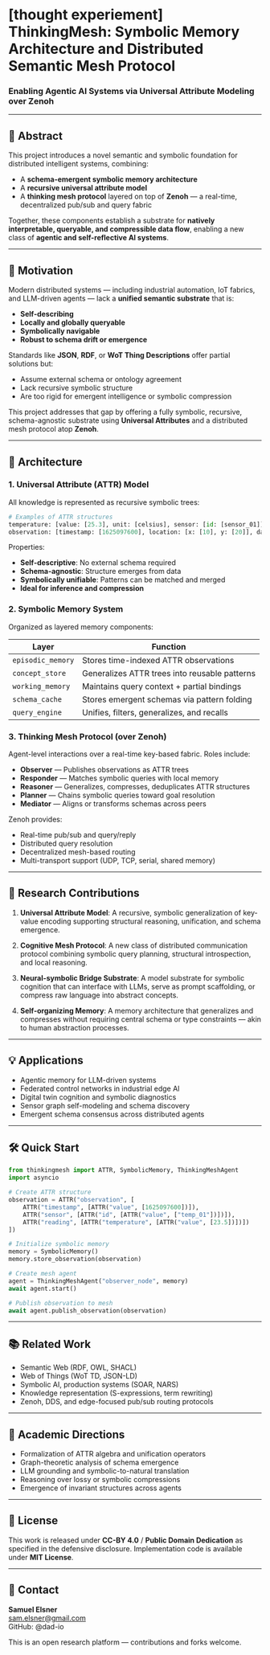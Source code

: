 # [thought experiement] ThinkingMesh: Symbolic Memory Architecture and Distributed Semantic Mesh Protocol  
### Enabling Agentic AI Systems via Universal Attribute Modeling over Zenoh

---

## 🧬 Abstract

This project introduces a novel semantic and symbolic foundation for distributed intelligent systems, combining:

- A **schema-emergent symbolic memory architecture**
- A **recursive universal attribute model**
- A **thinking mesh protocol** layered on top of **Zenoh** — a real-time, decentralized pub/sub and query fabric

Together, these components establish a substrate for **natively interpretable, queryable, and compressible data flow**, enabling a new class of **agentic and self-reflective AI systems**.

---

## 🎯 Motivation

Modern distributed systems — including industrial automation, IoT fabrics, and LLM-driven agents — lack a **unified semantic substrate** that is:
- **Self-describing**
- **Locally and globally queryable**
- **Symbolically navigable**
- **Robust to schema drift or emergence**

Standards like **JSON**, **RDF**, or **WoT Thing Descriptions** offer partial solutions but:
- Assume external schema or ontology agreement
- Lack recursive symbolic structure
- Are too rigid for emergent intelligence or symbolic compression

This project addresses that gap by offering a fully symbolic, recursive, schema-agnostic substrate using **Universal Attributes** and a distributed mesh protocol atop **Zenoh**.

---

## 📐 Architecture

### 1. Universal Attribute (ATTR) Model

All knowledge is represented as recursive symbolic trees:

```python
# Examples of ATTR structures
temperature: [value: [25.3], unit: [celsius], sensor: [id: [sensor_01]]]
observation: [timestamp: [1625097600], location: [x: [10], y: [20]], data: [temperature: [...]]]
```

Properties:
- **Self-descriptive**: No external schema required
- **Schema-agnostic**: Structure emerges from data
- **Symbolically unifiable**: Patterns can be matched and merged
- **Ideal for inference and compression**

### 2. Symbolic Memory System

Organized as layered memory components:

| Layer | Function |
|-------|----------|
| `episodic_memory` | Stores time-indexed ATTR observations |
| `concept_store` | Generalizes ATTR trees into reusable patterns |
| `working_memory` | Maintains query context + partial bindings |
| `schema_cache` | Stores emergent schemas via pattern folding |
| `query_engine` | Unifies, filters, generalizes, and recalls |

### 3. Thinking Mesh Protocol (over Zenoh)

Agent-level interactions over a real-time key-based fabric. Roles include:
- **Observer** — Publishes observations as ATTR trees
- **Responder** — Matches symbolic queries with local memory
- **Reasoner** — Generalizes, compresses, deduplicates ATTR structures
- **Planner** — Chains symbolic queries toward goal resolution
- **Mediator** — Aligns or transforms schemas across peers

Zenoh provides:
- Real-time pub/sub and query/reply
- Distributed query resolution
- Decentralized mesh-based routing
- Multi-transport support (UDP, TCP, serial, shared memory)

---

## 🧪 Research Contributions

1. **Universal Attribute Model**: A recursive, symbolic generalization of key-value encoding supporting structural reasoning, unification, and schema emergence.

2. **Cognitive Mesh Protocol**: A new class of distributed communication protocol combining symbolic query planning, structural introspection, and local reasoning.

3. **Neural-symbolic Bridge Substrate**: A model substrate for symbolic cognition that can interface with LLMs, serve as prompt scaffolding, or compress raw language into abstract concepts.

4. **Self-organizing Memory**: A memory architecture that generalizes and compresses without requiring central schema or type constraints — akin to human abstraction processes.

---

## 💡 Applications

- Agentic memory for LLM-driven systems
- Federated control networks in industrial edge AI
- Digital twin cognition and symbolic diagnostics
- Sensor graph self-modeling and schema discovery
- Emergent schema consensus across distributed agents

---

## 🛠 Quick Start

```python
from thinkingmesh import ATTR, SymbolicMemory, ThinkingMeshAgent
import asyncio

# Create ATTR structure
observation = ATTR("observation", [
    ATTR("timestamp", [ATTR("value", [1625097600])]),
    ATTR("sensor", [ATTR("id", [ATTR("value", ["temp_01"])])]),
    ATTR("reading", [ATTR("temperature", [ATTR("value", [23.5])])])
])

# Initialize symbolic memory
memory = SymbolicMemory()
memory.store_observation(observation)

# Create mesh agent
agent = ThinkingMeshAgent("observer_node", memory)
await agent.start()

# Publish observation to mesh
await agent.publish_observation(observation)
```

---

## 📚 Related Work

- Semantic Web (RDF, OWL, SHACL)
- Web of Things (WoT TD, JSON-LD)
- Symbolic AI, production systems (SOAR, NARS)
- Knowledge representation (S-expressions, term rewriting)
- Zenoh, DDS, and edge-focused pub/sub routing protocols

---

## 🧪 Academic Directions

- Formalization of ATTR algebra and unification operators
- Graph-theoretic analysis of schema emergence
- LLM grounding and symbolic-to-natural translation
- Reasoning over lossy or symbolic compressions
- Emergence of invariant structures across agents

---

## 📖 License

This work is released under **CC-BY 4.0** / **Public Domain Dedication** as specified in the defensive disclosure. Implementation code is available under **MIT License**.

---

## 📎 Contact

**Samuel Elsner**  
sam.elsner@gmail.com  
GitHub: @dad-io

This is an open research platform — contributions and forks welcome.

